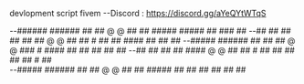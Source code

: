 devlopment script fivem
--Discord : https://discord.gg/aYeQYtWTqS 


--######   ######   ##     ## @  @ ##  ## ##### #####       ##      ###     ##
--##   ##  ##       ## ##  ## @  @ ## ##    #   ##  ##     ####     ## ##   ##
--#####    ######   ##  ## ## @  @ ###      #   ####      ##  ##    ##  ##  ##
--##   ##  ##       ##   #### @  @ ## ##    #   ##  ##   ##    ##   ##    # ##  
--#####    ######   ##     ## @  @ ##  ## ##### ##   ## ##      ##  ##      ## 
